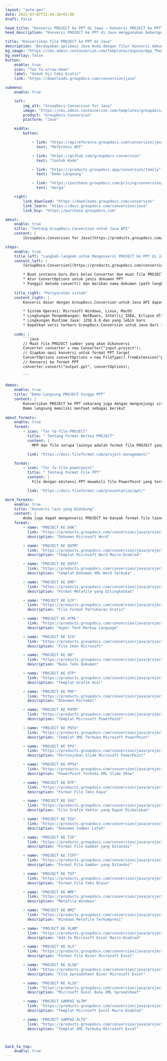 ```yaml
---
layout: "auto-gen"
date: 2022-07-07T12:44:18+03:00
draft: false

head_title: "Konversi PROJECT ke PPT di Jawa – Konversi PROJECT ke PPT"
head_description: "Konversi PROJECT ke PPT di Java menggunakan beberapa baris kode. Konversi 160+ format file melalui API konversi dokumen GroupDocs untuk java."

title: "Konversikan File PROJECT ke PPT di Java"
description: "Berdayakan aplikasi Java Anda dengan fitur konversi dokumen di 135+ format gambar dan file populer tanpa memerlukan perangkat lunak tambahan apa pun."
bg_image: "https://cms.admin.containerize.com/templates/aspose/App_Themes/V3/images/bg/header1.png"
bg_overlay: false
button:
    enable: true
    icon: "fas fa-arrow-down"
    label: "Unduh Uji Coba Gratis"
    link: "https://downloads.groupdocs.com/conversion/java"

submenu:
    enable: true

    left:
        img_alt: "GroupDocs.Conversion for Java"
        image: "https://cms.admin.containerize.com/templates/groupdocs/images/product-logos/90x90-noborder/groupdocs-conversion-java.png"
        product: "GroupDocs.Conversion"
        platform: "Java"

    middle:
        button:

            - link: "https://apireference.groupdocs.com/conversion/java"
              text: "Referensi API"

            - link: "https://github.com/groupdocs-conversion"
              text: "Contoh Kode"

            - link: "https://products.groupdocs.app/conversion/family"
              text: "Demo Langsung"

            - link: "https://purchase.groupdocs.com/pricing/conversion/java"
              text: "Harga"

    right:
        link_download: "https://downloads.groupdocs.com/conversion"
        link_learn: "https://docs.groupdocs.com/conversion/java"
        link_buy: "https://purchase.groupdocs.com"

about:
    enable: true
    title: "Tentang GroupDocs.Conversion untuk Java API"
    content: |
        [GroupDocs.Conversion for Java](https://products.groupdocs.com/conversion/java) adalah API konversi format file lanjutan untuk mengonversi antara gambar populer dan format dokumen seperti Microsoft Office, OpenDocument, PDF, HTML, Email, CAD dan banyak lagi menggunakan beberapa baris kode. API asli secara otomatis mendeteksi format dokumen sumber dan menawarkan banyak opsi untuk menyesuaikan dokumen yang dikonversi. Seiring dengan fitur ekstraksi informasi dokumen, ini juga mendukung hasil konversi caching ke disk lokal secara default. Namun semua jenis penyimpanan cache dapat didukung dengan menerapkan antarmuka yang sesuai – Amazon S3, Dropbox, Google Drive, Windows Azure, Reddis atau lainnya.

steps:
    enable: true
    title_left: "Langkah-langkah untuk Mengonversi PROJECT ke PPT di Java"
    content_left: |
        [GroupDocs.Conversion](https://products.groupdocs.com/conversion/java) memudahkan pengembang untuk mengonversi file PROJECT ke PPT dalam beberapa baris kode.

        * Buat instance baru dari kelas Converter dan muat file PROJECT dengan path lengkap
        * Atur ConvertOptions untuk jenis dokumen PPT
        * Panggil metode convert() dan berikan nama dokumen (path lengkap) dan format (PPT) sebagai parameter
        
    title_right: "Persyaratan sistem"
    content_right: |
        Konversi dasar dengan GroupDocs.Conversion untuk Java API dapat dilakukan hanya dengan beberapa baris kode. API kami didukung di semua platform dan sistem operasi utama. Sebelum mengeksekusi kode di bawah ini, pastikan Anda telah menginstal prasyarat berikut di sistem Anda.

        * Sistem Operasi: Microsoft Windows, Linux, MacOS
        * Lingkungan Pengembangan: NetBeans, Intellij IDEA, Eclipse dll
        * Lingkungan Runtime Java: J2SE 6.0 dan yang lebih baru
        * Dapatkan versi terbaru GroupDocs.Conversion untuk Java dari [Maven](https://repository.groupdocs.com/webapp/#/artifacts/browse/tree/General/repo/com/groupdocs/groupdocs-conversion)
        
    code: |
        ```java
        // Muat file PROJECT sumber yang akan dikonversi
        Converter converter = new Converter("input.project");
        // Siapkan opsi konversi untuk format PPT target
        ConvertOptions convertOptions = new FileType().fromExtension("ppt").getConvertOptions();
        // Konversi ke format PPT
        converter.convert("output.ppt", convertOptions);
        
        ```
        
demos:
    enable: true
    title: "Demo Langsung PROJECT hingga PPT"
    content: |
        Konversikan PROJECT ke PPT sekarang juga dengan mengunjungi situs web [GroupDocs.Conversion Live Demo](https://products.groupdocs.app/conversion/family).  
        Demo langsung memiliki manfaat sebagai berikut
        
about_formats:
    enable: true
    format:
        - icon: "far fa-file-PROJECT"
          title: " Tentang Format Berkas PROJECT"
          content: |
            MPP dan file serupa lainnya adalah format file PROJECT yang dibuat oleh perangkat lunak Manajemen PROJECT seperti Microsoft PROJECT. File PROJECT adalah kumpulan tugas, sumber daya, dan penjadwalannya untuk mendapatkan keluaran terukur dalam bentuk atau produk atau layanan. Bagan Gantt digunakan untuk menetapkan aliran visual aktivitas terhadap waktu untuk tugas yang diidentifikasi yang juga dapat diekspor ke PDF atau format gambar untuk dokumentasi. Primavera P6 adalah Perangkat Lunak Manajemen PROJECT lainnya oleh Oracle yang menyediakan perencanaan PROJECT lengkap.

          link: "https://docs.fileformat.com/project-management/"

    format:
        - icon: "far fa-file-powerpoint"
          title: " Tentang Format File PPT"
          content: |
            File dengan ekstensi PPT mewakili file PowerPoint yang terdiri dari kumpulan slide untuk ditampilkan sebagai SlideShow. Ini menentukan Format File Biner yang digunakan oleh Microsoft PowerPoint 97-2003. File PPT dapat berisi beberapa jenis informasi yang berbeda seperti teks, poin berpoin, gambar, multimedia, dan objek OLE tertanam lainnya. Microsoft datang dengan format file yang lebih baru untuk PowerPoint, yang dikenal sebagai PPTX, dari tahun 2007 dan seterusnya yang didasarkan pada Office OpenXML dan berbeda dari format file biner ini.

          link: "https://docs.fileformat.com/presentation/ppt/"

more_formats:
    enable: true
    title: "Konversi lain yang Didukung"
    content: |
        Anda juga dapat mengonversi PROJECT ke banyak format file lainnya. Silakan lihat daftar lengkapnya di bawah ini.
    format: 
        - name: "PROJECT KE DOK"
          link: "https://products.groupdocs.com/conversion/java/project-to-doc/"
          description: "Dokumen Microsoft Word"

        - name: "PROJECT KE DOTM"
          link: "https://products.groupdocs.com/conversion/java/project-to-dotm/"
          description: "Templat Microsoft Word Macro-Enabled"

        - name: "PROJECT KE DOTX"
          link: "https://products.groupdocs.com/conversion/java/project-to-dotx/"
          description: "Templat Dokumen XML Word Terbuka"

        - name: "PROJECT KE EMF"
          link: "https://products.groupdocs.com/conversion/java/project-to-emf/"
          description: "Format Metafile yang Ditingkatkan"

        - name: "PROJECT KE GIF"
          link: "https://products.groupdocs.com/conversion/java/project-to-gif/"
          description: "File Format Pertukaran Grafis"

        - name: "PROJECT KE HTML"
          link: "https://products.groupdocs.com/conversion/java/project-to-html/"
          description: "Hyper Text Markup Language"

        - name: "PROJECT KE ICO"
          link: "https://products.groupdocs.com/conversion/java/project-to-ico/"
          description: "File Ikon Microsoft"

        - name: "PROJECT KE OD"
          link: "https://products.groupdocs.com/conversion/java/project-to-odt/"
          description: "Buka Teks Dokumen"

        - name: "PROJECT KE OTP"
          link: "https://products.groupdocs.com/conversion/java/project-to-otp/"
          description: "Templat Grafik Asal"

        - name: "PROJECT KE PDF"
          link: "https://products.groupdocs.com/conversion/java/project-to-pdf/"
          description: "Dokumen Portabel"

        - name: "PROJECT KE POTM"
          link: "https://products.groupdocs.com/conversion/java/project-to-potm/"
          description: "Templat Microsoft PowerPoint"

        - name: "PROJECT KE POTX"
          link: "https://products.groupdocs.com/conversion/java/project-to-potx/"
          description: "Templat XML Terbuka Microsoft PowerPoint"

        - name: "PROJECT KE PPS"
          link: "https://products.groupdocs.com/conversion/java/project-to-pps/"
          description: "Pertunjukan Slide Microsoft PowerPoint"

        - name: "PROJECT KE PPSX"
          link: "https://products.groupdocs.com/conversion/java/project-to-ppsx/"
          description: "PowerPoint Terbuka XML Slide Show"

        - name: "PROJECT KE RTF"
          link: "https://products.groupdocs.com/conversion/java/project-to-rtf/"
          description: "Format File Teks Kaya"

        - name: "PROJECT KE SVG"
          link: "https://products.groupdocs.com/conversion/java/project-to-svg/"
          description: "File Grafik Vektor yang Dapat Diskalakan"

        - name: "PROJECT KE TEX"
          link: "https://products.groupdocs.com/conversion/java/project-to-tex/"
          description: "Dokumen Sumber LaTeX"

        - name: "PROJECT KE TIF"
          link: "https://products.groupdocs.com/conversion/java/project-to-tif/"
          description: "Format File Gambar yang Ditandai"

        - name: "PROJECT KE TIFF"
          link: "https://products.groupdocs.com/conversion/java/project-to-tiff/"
          description: "Format File Gambar yang Ditandai"

        - name: "PROJECT KE TXT"
          link: "https://products.groupdocs.com/conversion/java/project-to-txt/"
          description: "Format File Teks Biasa"

        - name: "PROJECT KE WMF"
          link: "https://products.groupdocs.com/conversion/java/project-to-wmf/"
          description: "Metafile Windows"

        - name: "PROJECT KE WMZ"
          link: "https://products.groupdocs.com/conversion/java/project-to-wmz/"
          description: "Windows Metafile Terkompresi"

        - name: "PROJECT KE XLAM"
          link: "https://products.groupdocs.com/conversion/java/project-to-xlam/"
          description: "Add-In Microsoft Excel Macro-Enabled"

        - name: "PROJECT KE XLS"
          link: "https://products.groupdocs.com/conversion/java/project-to-xls/"
          description: "Format File Biner Microsoft Excel"

        - name: "PROJECT KE XLSB"
          link: "https://products.groupdocs.com/conversion/java/project-to-xlsb/"
          description: "File Spreadsheet Biner Microsoft Excel"

        - name: "PROJECT KE XLSX"
          link: "https://products.groupdocs.com/conversion/java/project-to-xlsx/"
          description: "Microsoft Excel Buka XML Spreadsheet"

        - name: "PROJECT SAMPAI XLTM"
          link: "https://products.groupdocs.com/conversion/java/project-to-xltm/"
          description: "Templat Microsoft Excel Macro-Enabled"

        - name: "PROJECT SAMPAI XLTX"
          link: "https://products.groupdocs.com/conversion/java/project-to-xltx/"
          description: "Templat XML Terbuka Microsoft Excel"



back_to_top:
    enable: true
---
```

